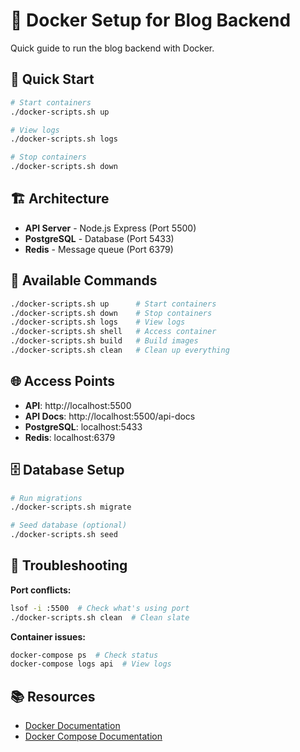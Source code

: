 # 🐳 Docker Setup for Blog Backend

Quick guide to run the blog backend with Docker.

## 🚀 Quick Start

```bash
# Start containers
./docker-scripts.sh up

# View logs
./docker-scripts.sh logs

# Stop containers
./docker-scripts.sh down
```

## 🏗️ Architecture

- **API Server** - Node.js Express (Port 5500)
- **PostgreSQL** - Database (Port 5433)
- **Redis** - Message queue (Port 6379)

## 🔧 Available Commands

```bash
./docker-scripts.sh up      # Start containers
./docker-scripts.sh down    # Stop containers
./docker-scripts.sh logs    # View logs
./docker-scripts.sh shell   # Access container
./docker-scripts.sh build   # Build images
./docker-scripts.sh clean   # Clean up everything
```

## 🌐 Access Points

- **API**: http://localhost:5500
- **API Docs**: http://localhost:5500/api-docs
- **PostgreSQL**: localhost:5433
- **Redis**: localhost:6379

## 🗄️ Database Setup

```bash
# Run migrations
./docker-scripts.sh migrate

# Seed database (optional)
./docker-scripts.sh seed
```

## 🐛 Troubleshooting

**Port conflicts:**

```bash
lsof -i :5500  # Check what's using port
./docker-scripts.sh clean  # Clean slate
```

**Container issues:**

```bash
docker-compose ps  # Check status
docker-compose logs api  # View logs
```

## 📚 Resources

- [Docker Documentation](https://docs.docker.com/)
- [Docker Compose Documentation](https://docs.docker.com/compose/)
